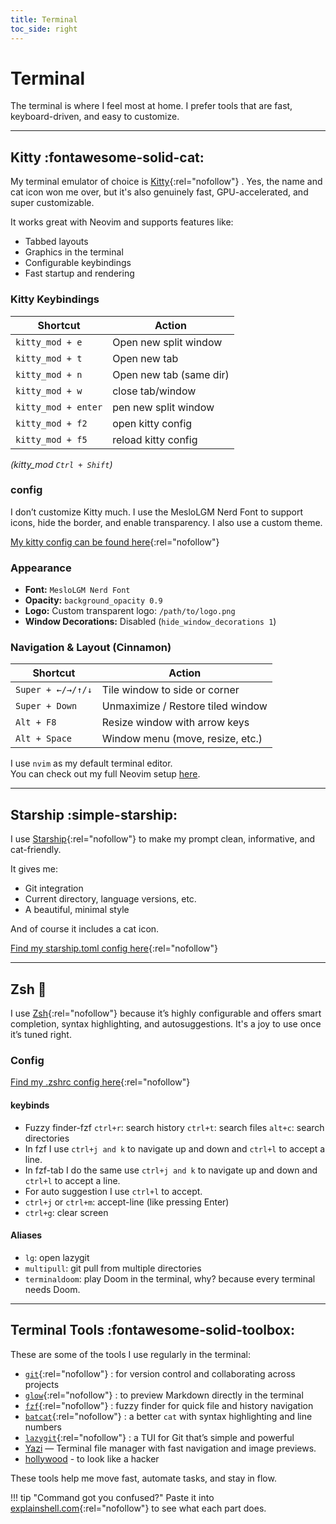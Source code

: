 ```yaml
---
title: Terminal
toc_side: right
---
```

<div class="toc-right"></div>


# Terminal

The terminal is where I feel most at home. I prefer tools that are fast, keyboard-driven, and easy to customize.

---

## Kitty :fontawesome-solid-cat:

My terminal emulator of choice is [Kitty](https://sw.kovidgoyal.net/kitty/){:rel="nofollow"} . Yes, the name and cat icon won me over, but it's also genuinely fast, GPU-accelerated, and super customizable.

It works great with Neovim and supports features like:

- Tabbed layouts
- Graphics in the terminal
- Configurable keybindings
- Fast startup and rendering

### Kitty Keybindings

| Shortcut            | Action                  |
| ------------------- | ----------------------- |
| `kitty_mod + e`     | Open new split window   |
| `kitty_mod + t`     | Open new tab            |
| `kitty_mod + n`     | Open new tab (same dir) |
| `kitty_mod + w`     | close tab/window        |
| `kitty_mod + enter` | pen new split window    |
| `kitty_mod + f2`    | open kitty config       |
| `kitty_mod + f5`    | reload kitty config     |

_(kitty_mod `Ctrl + Shift`)_

### config

I don’t customize Kitty much. I use the MesloLGM Nerd Font to support icons, hide the border, and enable transparency. I also use a custom theme.

[My kitty config can be found here](https://github.com/hanndoddi/dotfiles/tree/main/.config/kitty){:rel="nofollow"}

### Appearance

- **Font:** `MesloLGM Nerd Font`
- **Opacity:** `background_opacity 0.9`
- **Logo:** Custom transparent logo: `/path/to/logo.png`
- **Window Decorations:** Disabled (`hide_window_decorations 1`)

### Navigation & Layout (Cinnamon)

| Shortcut          | Action                            |
| ----------------- | --------------------------------- |
| `Super + ←/→/↑/↓` | Tile window to side or corner     |
| `Super + Down`    | Unmaximize / Restore tiled window |
| `Alt + F8`        | Resize window with arrow keys     |
| `Alt + Space`     | Window menu (move, resize, etc.)  |

I use `nvim` as my default terminal editor.  
You can check out my full Neovim setup [here](./editors/nvim.md).

---

## Starship :simple-starship:

I use [Starship](https://starship.rs/){:rel="nofollow"} to make my prompt clean, informative, and cat-friendly.

It gives me:

- Git integration
- Current directory, language versions, etc.
- A beautiful, minimal style

And of course it includes a cat icon.

[Find my starship.toml config here](https://github.com/hanndoddi/dotfiles/blob/main/.config/starship.toml){:rel="nofollow"}

---

## Zsh :shell:

I use [Zsh](https://www.zsh.org/){:rel="nofollow"} because it’s highly configurable and offers smart completion, syntax highlighting, and autosuggestions. It's a joy to use once it’s tuned right.

### Config

[Find my .zshrc config here](https://github.com/hanndoddi/dotfiles/blob/main/.zshrc){:rel="nofollow"}

#### keybinds

- Fuzzy finder-fzf `ctrl+r`: search history `ctrl+t`: search files `alt+c`: search directories
- In fzf I use `ctrl+j and k` to navigate up and down and `ctrl+l` to accept a line.
- In fzf-tab I do the same use `ctrl+j and k` to navigate up and down and `ctrl+l` to accept a line.
- For auto suggestion I use `ctrl+l` to accept.
- `ctrl+j` or `ctrl+m`: accept-line (like pressing Enter)
- `ctrl+g`: clear screen

#### Aliases

- `lg`: open lazygit
- `multipull`: git pull from multiple directories
- `terminaldoom`: play Doom in the terminal, why? because every terminal needs Doom.

---

## Terminal Tools :fontawesome-solid-toolbox:

These are some of the tools I use regularly in the terminal:

- [`git`](https://git-scm.com/){:rel="nofollow"} : for version control and collaborating across projects
- [`glow`](https://github.com/charmbracelet/glow){:rel="nofollow"} : to preview Markdown directly in the terminal
- [`fzf`](https://github.com/junegunn/fzf){:rel="nofollow"} : fuzzy finder for quick file and history navigation
- [`batcat`](https://github.com/sharkdp/bat){:rel="nofollow"} : a better `cat` with syntax highlighting and line numbers
- [`lazygit`](https://github.com/jesseduffield/lazygit){:rel="nofollow"} : a TUI for Git that’s simple and powerful
- [Yazi](https://github.com/sxyazi/yazi) — Terminal file manager with fast navigation and image previews.
- [hollywood](https://github.com/dustinkirkland/hollywood) - to look like a hacker

These tools help me move fast, automate tasks, and stay in flow.

!!! tip "Command got you confused?"
    Paste it into [explainshell.com](https://explainshell.com/){:rel="nofollow"} to see what each part does.

